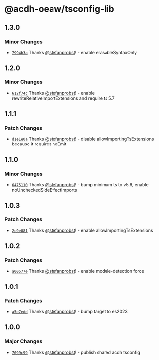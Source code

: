 # @acdh-oeaw/tsconfig-lib

## 1.3.0

### Minor Changes

- [`7994b3a`](https://github.com/acdh-oeaw/tsconfig/commit/7994b3a3dd9c97cbd6e72b523203ae10993d8b30)
  Thanks [@stefanprobst](https://github.com/stefanprobst)! - enable erasableSyntaxOnly

## 1.2.0

### Minor Changes

- [`612f74c`](https://github.com/acdh-oeaw/tsconfig/commit/612f74ce936a71059584356ac07e47025d0d0a01)
  Thanks [@stefanprobst](https://github.com/stefanprobst)! - enable rewriteRelativeImportExtensions
  and require ts 5.7

## 1.1.1

### Patch Changes

- [`d1e1e0a`](https://github.com/acdh-oeaw/tsconfig/commit/d1e1e0a6df27b5d488245e1e1820f676e25dbb3a)
  Thanks [@stefanprobst](https://github.com/stefanprobst)! - disable allowImportingTsExtensions
  because it requires noEmit

## 1.1.0

### Minor Changes

- [`6475110`](https://github.com/acdh-oeaw/tsconfig/commit/6475110cb909ca07618c5bb471fece7889c53964)
  Thanks [@stefanprobst](https://github.com/stefanprobst)! - bump minimum ts to v5.6, enable
  noUncheckedSideEffectImports

## 1.0.3

### Patch Changes

- [`2c9e081`](https://github.com/acdh-oeaw/tsconfig/commit/2c9e081a26946ec331a63edc87de79f36db09bf3)
  Thanks [@stefanprobst](https://github.com/stefanprobst)! - enable allowImportingTsExtensions

## 1.0.2

### Patch Changes

- [`a00577e`](https://github.com/acdh-oeaw/tsconfig/commit/a00577e5c71d2295f2bcd7e72bc468d33ff8e3cc)
  Thanks [@stefanprobst](https://github.com/stefanprobst)! - enable module-detection force

## 1.0.1

### Patch Changes

- [`a5e7edd`](https://github.com/acdh-oeaw/tsconfig/commit/a5e7edd9e8f50d6865ce4e029f2f9a262fde4121)
  Thanks [@stefanprobst](https://github.com/stefanprobst)! - bump target to es2023

## 1.0.0

### Major Changes

- [`7099c99`](https://github.com/acdh-oeaw/tsconfig/commit/7099c9998a87d7cdded84d64dbe07a41b2d0f119)
  Thanks [@stefanprobst](https://github.com/stefanprobst)! - publish shared acdh tsconfig
